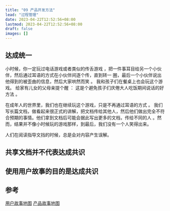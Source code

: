```yaml
---
title: "09 产品开发方法"
lead: "过程管理"
date: 2023-04-22T12:52:56+08:00
lastmod: 2023-04-22T12:52:56+08:00
draft: false
images: []
---
```


## 达成统一
小时候，你一定玩过电话游戏或者类似的传舌游戏 ，把一件事耳目给另一个小伙伴，然后通过耳语的方式在小伙伴间逐个传，直到转一 圈，最后一个小伙伴说出他得到的被歪曲的信息，然后大家哄然而笑 。 我和孩子们在餐桌上也会玩这个游戏。 给家有儿女的父母亲提个醒 ： 这是个避免孩子们庆倦大人吃饭期间说话的好方法 。

在成年人的世界里，我们也在继续玩这个游戏，只是不再通过耳语的方式 。 我们写长篇文档，做看起来很正式的讲解，把文档传给其他人，然后他们做出完全不符合预期的事情。他们拿到文档后可能会据此写出更多的文档，传给不同的人 。然而，结果并不像小时候玩的游戏那样，到最后，我们没有一个人笑得出来。

人们在阅读指导文挡的时候，总是会对内容产生误解。

## 共享文档并不代表达成共识


## 使用用户故事的目的是达成共识


## 参考

[用户故事地图](https://book.douban.com/subject/26760348/)
[产品故事地图](https://book.douban.com/subject/27068829/)
